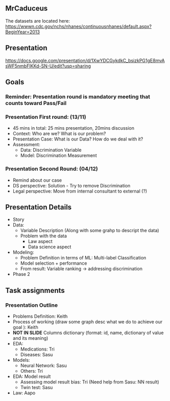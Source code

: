 ## MrCaduceus

The datasets are located here: https://wwwn.cdc.gov/nchs/nhanes/continuousnhanes/default.aspx?BeginYear=2013

## Presentation
https://docs.google.com/presentation/d/1XwYDCGykdkC_bsizkPG1gE8mvAsWF5nmbFIKKd-SN-U/edit?usp=sharing

## Goals

### Reminder: Presentation round is mandatory meeting that counts toward Pass/Fail

### Presentation First round: (13/11)
  * 45 mins in total: 25 mins presentation, 20mins discussion
  * Context: Who are we? What is our problem?
  * Presentation Case: What is our Data? How do we deal with it?
  * Assessment:
    * Data: Discrimination Variable
    * Model: Discrimination Measurement

### Presentation Second Round: (04/12)
  * Remind about our case
  * DS perspective: Solution - Try to remove Discrimination
  * Legal perspective: Move from internal consultant to external (?)



## Presentation Details

* Story
* Data:
    * Variable Description (Along with some grahp to descript the data)
    * Problem with the data
        * Law aspect
        * Data science aspect
* Modeling:
    * Problem Definition in terms of ML: Multi-label Classification
    * Model selection + performance
    * From result: Variable ranking -> addressing discrimination
* Phase 2


## Task assignments

### Presentation Outline
* Problems Definition: Keith
* Process of working (draw some graph desc what we do to achieve our goal ): Keith
* **NOT IN SLIDE** Columns dictionary (format: id, name, dictionary of value and its meaning)
* EDA:
  * Medications: Tri
  * Diseases: Sasu
* Models:
  * Neural Network: Sasu
  * Others: Tri
* EDA: Model result
  * Assessing model result bias: Tri (Need help from Sasu: NN result)
  * Twin test: Sasu
* Law: Aapo

